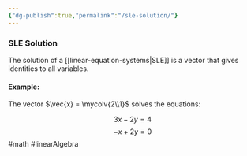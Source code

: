```yaml
---
{"dg-publish":true,"permalink":"/sle-solution/"}
---
```


### SLE Solution
The solution of a [[linear-equation-systems|SLE]] is a vector that gives identities to all variables.

#### Example:
The vector $\vec{x} = \mycolv{2\\1}$ solves the equations:

$$3x-2y=4$$
$$-x+2y=0$$
#math #linearAlgebra
